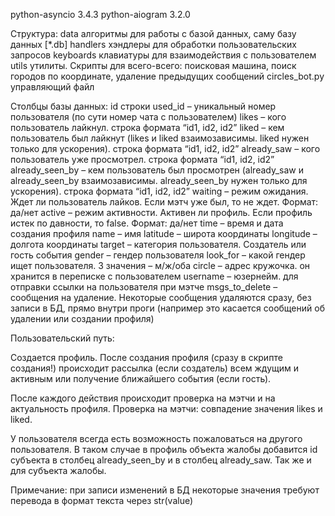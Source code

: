 python-asyncio 3.4.3
python-aiogram 3.2.0

Структура:
data
	алгоритмы для работы с базой данных, саму базу данных [*.db]
handlers
хэндлеры для обработки пользовательских запросов
keyboards
	клавиатуры для взаимодействия с пользователем
utils
утилиты. Скрипты для всего-всего: поисковая машина, поиск городов по координате, удаление предыдущих сообщений 
circles_bot.py
управляющий файл

Столбцы базы данных: 
id строки
used_id – уникальный номер пользователя (по сути номер чата с пользователем)
likes – кого пользователь лайкнул. строка формата “id1, id2, id2”
liked – кем пользователь был лайкнут (likes и liked взаимозависимы. liked нужен только для ускорения). строка формата “id1, id2, id2”
already_saw – кого пользователь уже просмотрел. строка формата “id1, id2, id2”
already_seen_by – кем пользователь был просмотрен (already_saw и already_seen_by взаимозависимы. already_seen_by нужен только для ускорения). строка формата “id1, id2, id2”
waiting – режим ожидания. Ждет ли пользователь лайков. Если мэтч уже был, то не ждет. Формат: да/нет
active – режим активности. Активен ли профиль. Если профиль истек по давности, то false. Формат: да/нет
time – время и дата создания профиля
name – имя
latitude – широта координаты
longitude – долгота координаты
target – категория пользователя. Создатель или гость события
gender – гендер пользователя
look_for – какой гендер ищет пользователя. 3 значения – м/ж/оба
circle – адрес кружочка. он хранится в переписке с пользователем
username – юзернейм. для отправки ссылки на пользователя при мэтче
msgs_to_delete – сообщения на удаление. Некоторые сообщения удаляются сразу, без записи в БД, прямо внутри проги (например это касается сообщений об удалении или создании профиля)


Пользовательский путь:

Создается профиль. После создания профиля (сразу в скрипте создания!) происходит рассылка (если создатель) всем ждущим и активным или получение ближайшего события (если гость).

После каждого действия происходит проверка на мэтчи и на актуальность профиля. Проверка на мэтчи: совпадение значения likes и liked.

У пользователя всегда есть возможность пожаловаться на другого пользователя. В таком случае в профиль объекта жалобы добавится id субъекта в столбец already_seen_by и в столбец already_saw. Так же и для субъекта жалобы.

Примечание: при записи изменений в БД некоторые значения требуют перевода в формат текста через str(value)
